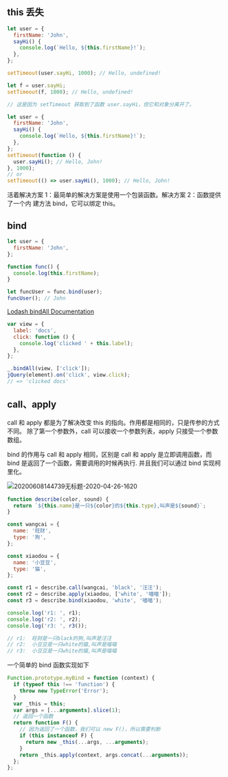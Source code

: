 ## this 丢失

```js
let user = {
  firstName: 'John',
  sayHi() {
    console.log(`Hello, ${this.firstName}!`);
  },
};

setTimeout(user.sayHi, 1000); // Hello, undefined!

let f = user.sayHi;
setTimeout(f, 1000); // Hello, undefined!

// 这是因为 setTimeout 获取到了函数 user.sayHi，但它和对象分离开了。
```

```js
let user = {
  firstName: 'John',
  sayHi() {
    console.log(`Hello, ${this.firstName}!`);
  },
};
setTimeout(function () {
  user.sayHi(); // Hello, John!
}, 1000);
// or
setTimeout(() => user.sayHi(), 1000); // Hello, John!
```

活着解决方案 1：最简单的解决方案是使用一个包装函数。解决方案 2：函数提供了一个内
建方法 bind，它可以绑定 this。

## bind

```javascript
let user = {
  firstName: 'John',
};

function func() {
  console.log(this.firstName);
}

let funcUser = func.bind(user);
funcUser(); // John
```

[Lodash bindAll Documentation](https://lodash.com/docs/4.17.15#bindAll)

```js
var view = {
  label: 'docs',
  click: function () {
    console.log('clicked ' + this.label);
  },
};

_.bindAll(view, ['click']);
jQuery(element).on('click', view.click);
// => 'clicked docs'
```

## call、apply

call 和 apply 都是为了解决改变 this 的指向。作用都是相同的，只是传参的方式不同。
除了第一个参数外，call 可以接收一个参数列表，apply 只接受一个参数数组。

bind 的作用与 call 和 apply 相同，区别是 call 和 apply 是立即调用函数，而 bind
是返回了一个函数，需要调用的时候再执行. 并且我们可以通过 bind 实现柯里化。

<img src='https://loremxuetengfei.oss-cn-beijing.aliyuncs.com/20200608144739无标题-2020-04-26-1620.jpg' alt='20200608144739无标题-2020-04-26-1620'/>

```js
function describe(color, sound) {
  return `${this.name}是一只${color}的${this.type},叫声是${sound}`;
}

const wangcai = {
  name: '旺财',
  type: '狗',
};

const xiaodou = {
  name: '小豆豆',
  type: '猫',
};

const r1 = describe.call(wangcai, 'black', '汪汪');
const r2 = describe.apply(xiaodou, ['white', '喵喵']);
const r3 = describe.bind(xiaodou, 'white', '喵喵');

console.log('r1: ', r1);
console.log('r2: ', r2);
console.log('r3: ', r3());

// r1:  旺财是一只black的狗,叫声是汪汪
// r2:  小豆豆是一只white的猫,叫声是喵喵
// r3:  小豆豆是一只white的猫,叫声是喵喵
```

一个简单的 bind 函数实现如下

```javascript
Function.prototype.myBind = function (context) {
  if (typeof this !== 'function') {
    throw new TypeError('Error');
  }
  var _this = this;
  var args = [...arguments].slice(1);
  // 返回一个函数
  return function F() {
    // 因为返回了一个函数，我们可以 new F()，所以需要判断
    if (this instanceof F) {
      return new _this(...args, ...arguments);
    }
    return _this.apply(context, args.concat(...arguments));
  };
};
```
